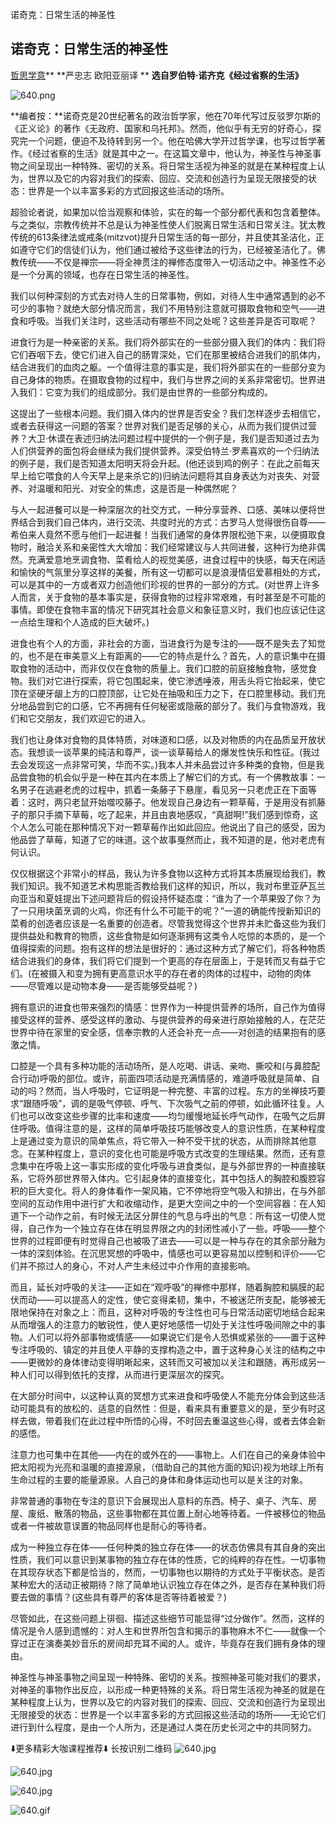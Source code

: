 诺奇克：日常生活的神圣性

##  诺奇克：日常生活的神圣性

[哲思学意]()**
**严忠志 欧阳亚丽译
**
**选自罗伯特·诺齐克《经过省察的生活》**

![640.png](../_resources/a9548a5068a7590714981d8989e22eed.png)

**编者按：**诺奇克是20世纪著名的政治哲学家，他在70年代写过反驳罗尔斯的《正义论》的著作《无政府、国家和乌托邦》。然而，他似乎有无穷的好奇心，探究完一个问题，便迫不及待转到另一个。他在哈佛大学开过哲学课，也写过哲学著作。《经过省察的生活》就是其中之一。在这篇文章中，他认为，神圣性与神圣事物之间呈现出一种特殊、密切的关系。将日常生活视为神圣的就是在某种程度上认为，世界以及它的内容对我们的探索、回应、交流和创造行为呈现无限接受的状态：世界是一个以丰富多彩的方式回报这些活动的场所。

超验论者说，如果加以恰当观察和体验，实在的每一个部分都代表和包含着整体。与之类似，宗教传统并不总是认为神圣性使人们脱离日常生活和日常关注。犹太教传统的613条律法或戒条(mitzvot)提升日常生活的每一部分，并且使其圣洁化，正如遵守它们的信徒们认为，他们通过被给予这些律法的行为，已经被圣洁化了。佛教传统——不仅是禅宗——将全神贯注的禅修态度带入一切活动之中。神圣性不必是一个分离的领域，也存在日常生活的神圣性。

我们以何种深刻的方式去对待人生的日常事物，例如，对待人生中通常遇到的必不可少的事物？就绝大部分情况而言，我们不用特别注意就可摄取食物和空气——进食和呼吸。当我们关注时，这些活动有哪些不同之处呢？这些差异是否可取呢？

进食行为是一种亲密的关系。我们将外部实在的一些部分摄入我们的体内：我们将它们吞咽下去，使它们进入自己的肠胃深处，它们在那里被结合进我们的肌体内，结合进我们的血肉之躯。一个值得注意的事实是，我们将外部实在的一些部分变为自己身体的物质。在摄取食物的过程中，我们与世界之间的关系非常密切。世界进入我们：它变为我们的组成部分。我们是由世界的一些部分构成的。

这提出了一些根本问题。我们摄入体内的世界是否安全？我们怎样逐步去相信它，或者去获得这一问题的答案？世界对我们是否足够的关心，从而为我们提供过营养？大卫·休谟在表述归纳法问题过程中提供的一个例子是，我们是否知道过去为人们供营养的面包将会继续为我们提供营养。深受伯特兰·罗素喜欢的一个归纳法的例子是，我们是否知道太阳明天将会升起。(他还谈到鸡的例子：在此之前每天早上给它喂食的人今天早上是来杀它的)归纳法问题将其自身表达为对丧失、对营养、对温暖和阳光、对安全的焦虑，这是否是一种偶然呢？

与人一起进餐可以是一种深层次的社交方式，一种分享营养、口感、美味以便将世界结合到我们自己体内，进行交流、共度时光的方式：古罗马人觉得很伤自尊——希伯来人竟然不愿与他们一起进餐！当我们通常的身体界限松弛下来，以便摄取食物时，融洽关系和亲密性大大增加：我们经常建议与人共同进餐，这种行为绝非偶然。充满爱意地烹调食物、菜肴给人的视觉美感，进食过程中的快感，每天在闲适和愉快的气氛里分享这样的美餐，所有这一切都可以是浪漫情侣爱慕相处的方式，可以是其中的一方或者双力创造他们珍视的世界的一部分的方式。(对世界上许多人而言，关于食物的基本事实是，获得食物的过程非常艰难，有时甚至是不可能的事情。即使在食物丰富的情况下研究其社会意义和象征意义时，我们也应该记住这一点给生理和个人造成的巨大破坏。)

进食也有个人的方面，非社会的方面，当进食行为是专注的——既不是失去了知觉的，也不是在审美意义上有距离的——它的特点是什么？首先，人的意识集中在摄取食物的活动中，而非仅仅在食物的质量上。我们口腔的前庭接触食物，感觉食物。我们对它进行探索，将它包围起来，使它渗透唾液，用舌头将它抬起来，使它顶在坚硬牙龈上方的口腔顶部，让它处在抽吸和压力之下，在口腔里移动。我们充分地品尝到它的口感，它不再拥有任何秘密或隐蔽的部分了。我们与食物游戏，我们和它交朋友，我们欢迎它的进入。

我们也让身体对食物的具体特质，对味道和口感，以及对物质的内在品质呈开放状态。我想谈一谈苹果的纯洁和尊严，谈一谈草莓给人的爆发性快乐和性征。(我过去会发现这一点非常可笑，华而不实。)我本人并未品尝过许多种类的食物，但是我品尝食物的机会似乎是一种在其内在本质上了解它们的方式。有一个佛教故事：一名男子在逃避老虎的过程中，抓着一条藤子下悬崖，看见另一只老虎正在下面等着：这时，两只老鼠开始噬咬藤子。他发现自己身边有一颗草莓，于是用没有抓藤子的那只手摘下草莓，吃了起来，并且由衷地感叹，“真甜啊!”我们感到惊奇，这个人怎么可能在那种情况下对一颗草莓作出如此回应。他说出了自己的感受，因为他品尝了草莓，知道了它的味道。这个故事戛然而止，我不知道的是，他对老虎有何认识。

仅仅根据这个非常小的样品，我认为许多食物以这种方式将其本质展现给我们，教我们知识。我不知道艺术构思能否教给我们这样的知识，所以，我对布里亚萨瓦兰向亚当和夏娃提出下述问题背后的假设持怀疑态度：“谁为了一个苹果毁了你？为了一只用块菌烹调的火鸡，你还有什么不可能干的呢？”一道的确能传授新知识的菜肴的创造者应该是一名重要的创造者。尽管我觉得这个世界并未贮备这些为我们提供益处和教育的物质，这些食物是如何逐渐拥有这类令人吃惊的本质的，是一个值得探索的问题。抱有这样的想法是很好的：通过这种方式了解它们，将各种物质结合进我们的身体，我们将它们提到一个更高的存在层面上，于是转而又有益于它们。(在被摄入和变为拥有更高意识水平的存在者的肉体的过程中，动物的肉体——尽管难以是动物本身——是否能够受益呢？)

拥有意识的进食也带来强烈的情感：世界作为一种提供营养的场所，自己作为值得接受这样的营养、感受这样的激动、与提供营养的母亲进行原始接触的人，在茫茫世界中待在家里的安全感，信奉宗教的人还会补充一点——对创造的结果抱有的感激之情。

口腔是一个具有多种功能的活动场所，是人吃喝、讲话、亲吻、撕咬和(与鼻腔配合行动)呼吸的部位。或许，前面四项活动是充满情感的，难道呼吸就是简单、自动的吗？然而，当人呼吸时，它证明是一种完整、丰富的过程。东方的坐禅技巧要求“跟随呼吸”，调的是吸气停顿、呼气、下次吸气之前的停顿，如此循环往复。人们也可以改变这些步骤的比率和速度——均匀缓慢地延长呼气动作，在吸气之后屏住呼吸。值得注意的是，这样的简单呼吸技巧能够改变人的意识性质，在某种程度上是通过变为意识的简单焦点，将它带入一种不受干扰的状态，从而排除其他意念。在某种程度上，意识的变化也可能是呼吸方式改变的生理结果。然而，还有意念集中在呼吸上这一事实形成的变化呼吸与进食类似，是与外部世界的一种直接联系，它将外部世界带入体内。它引起身体的直接变化，其中包括人的胸腔和腹腔容积的巨大变化。将人的身体看作一架风箱，它不停地将空气吸入和排出，在与外部空间的互动作用中进行扩大和收缩动作，是更大空间之中的一个空间容器：在人知道下一个动作之前，有时候无法区分屏住的气息与呼出的气息：所有这一切使人觉得，自己作为一个独立存在体在明显界限之内的封闭性减小了一些。呼吸——整个世界的过程即便有时觉得自己也被吸了进去——可以是一种与存在的其余部分融为一体的深刻体验。在沉思冥想的呼吸中，情感也可以更容易加以控制和评价——它们并不掠过人的身心，不对人产生未经过中介作用的直接影响。

而且，延长对呼吸的关注——正如在“观呼吸”的禅修中那样，随着胸腔和膈膜的起伏而动——可以提高人的定性，使它变得柔韧，集中，不被迷茫所支配，能够被无限地保持在对象之上：而且，这种对呼吸的专注性也可与日常活动密切地结合起来从而增强人的注意力的敏锐性，使人更好地感悟一切处于关注性呼吸间隙之中的事物。人们可以将外部事物或情感——如果说它们是令人恐惧或紧张的——置于这种专注呼吸的、镇定的并且使人平静的支撑构造之中，置于这种身心关注的结构之中——更微妙的身体律动变得明晰起来，这转而又可被加以关注和跟随，再形成另一种人们可以得到依托的支撑，从而进行更深层次的探究。

在大部分时间中，以这种认真的冥想方式来进食和呼吸使人不能充分体会到这些活动可能具有的放松的、适意的自然性：但是，看来具有重要意义的是，至少有时这样去做，带着我们在此过程中所悟的心得，不时回去重温这些心得，或者去体会新的感悟。

注意力也可集中在其他——内在的或外在的——事物上。人们在自己的亲身体验中把太阳视为光亮和温暖的直接源泉，（借助自己的其他方面的知识)视为地球上所有生命过程的主要的能量源泉。人自己的身体和身体运动也可以是关注的对象。

非常普通的事物在专注的意识下会展现出人意料的东西。椅子、桌子、汽车、房屋、废纸、散落的物品，这些事物都在其位置上耐心地等待着。一件被移位的物品或者一件被故意误置的物品同样也是耐心的等待者。

成为一种独立存在体——任何种类的独立存在体——的状态仿佛具有其自身的突出性质，我们可以意识到某事物的独立存在体的性质，它的纯粹的存在性。一切事物在其现存状态下都是恰当的，然而，一切事物也以期待的方式处于平衡状态。是否某种宏大的活动正被期待？除了简单地认识独立存在体之外，是否存在某种我们将要去做的事情？(这些具有尊严的客体是否等待着被爱？)

尽管如此，在这些问题上徘徊、描述这些细节可能显得“过分做作”。然而，这样的情况是令人感到遗憾的：对人生和世界所包含和揭示的事物麻木不仁——就像一个穿过正在演奏美妙音乐的房间却充耳不闻的人。或许，毕竟存在我们拥有身体的理由。

神圣性与神圣事物之间呈现一种特殊、密切的关系。按照神圣可能对我们的要求，对神圣的事物作出反应，以形成一种更特殊的关系。将日常生活视为神圣的就是在某种程度上认为，世界以及它的内容对我们的探索、回应、交流和创造行为呈现出无限接受的状态：世界是一个以丰富多彩的方式回报这些活动的场所——无论它们进行到什么程度，是由一个人所为，还是通过人类在历史长河之中的共同努力。

⬇️更多精彩大咖课程推荐⬇️
长按识别二维码
![640.jpg](../_resources/5c644398ed1e71030809c3d9d19d3cc5.jpg)

![640.jpg](../_resources/398391b3c7cdb619ec9b7cf9fba2daea.jpg)

![640.jpg](../_resources/2e48bf51a1a5f55ec53c446fc5c35760.jpg)

![640.gif](../_resources/6229bad9975da40ce89c0ed850492a62.gif)